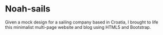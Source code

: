 # Noah-sails

Given a mock design for a sailing company based in Croatia, I brought to life this minimalist multi-page website and blog using HTML5 and Bootstrap.
